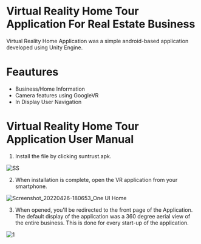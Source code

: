 # Virtual Reality Home Tour Application For Real Estate Business
Virtual Reality Home Application was a simple android-based application developed using Unity Engine.

# Feautures

* Business/Home Information
* Camera features using GoogleVR
* In Display User Navigation

# Virtual Reality Home Tour Application User Manual

1. Install the file by clicking suntrust.apk.

![SS](https://user-images.githubusercontent.com/104129662/165279953-a66dc279-247c-4e70-8561-313bdb95e3aa.jpg)

2. When installation is complete, open the VR application from your smartphone.

![Screenshot_20220426-180653_One UI Home](https://user-images.githubusercontent.com/104129662/165277980-b05d34cf-8f93-4ecc-8750-e7548d1304d4.jpg)

3. When opened, you'll be redirected to the front page of the Application. The default display of the application was a 360 degree aerial view of the entire business. This is done for every start-up of the application.

![1](https://user-images.githubusercontent.com/104129662/165281200-166452d3-c70e-4c17-b646-8864d6e46901.jpg)
